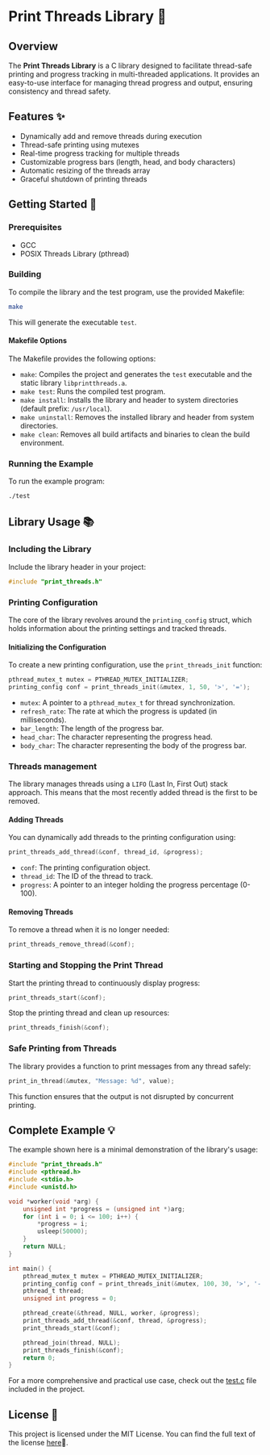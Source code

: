 # Print Threads Library 🧵

## Overview

The **Print Threads Library** is a C library designed to facilitate thread-safe printing and progress tracking in
multi-threaded applications. It provides an easy-to-use interface for managing thread progress and output, ensuring
consistency and thread safety.

## Features ✨

-   Dynamically add and remove threads during execution
-   Thread-safe printing using mutexes
-   Real-time progress tracking for multiple threads
-   Customizable progress bars (length, head, and body characters)
-   Automatic resizing of the threads array
-   Graceful shutdown of printing threads

## Getting Started 🚀

### Prerequisites

-   GCC
-   POSIX Threads Library (pthread)

### Building

To compile the library and the test program, use the provided Makefile:

```bash
make
```

This will generate the executable `test`.

#### Makefile Options

The Makefile provides the following options:

-   `make`: Compiles the project and generates the `test` executable and the static library `libprintthreads.a`.
-   `make test`: Runs the compiled test program.
-   `make install`: Installs the library and header to system directories (default prefix: `/usr/local`).
-   `make uninstall`: Removes the installed library and header from system directories.
-   `make clean`: Removes all build artifacts and binaries to clean the build environment.

### Running the Example

To run the example program:

```bash
./test
```

## Library Usage 📚

### Including the Library

Include the library header in your project:

```c
#include "print_threads.h"
```

### Printing Configuration

The core of the library revolves around the `printing_config` struct, which holds information about the printing
settings and tracked threads.

#### Initializing the Configuration

To create a new printing configuration, use the `print_threads_init` function:

```c
pthread_mutex_t mutex = PTHREAD_MUTEX_INITIALIZER;
printing_config conf = print_threads_init(&mutex, 1, 50, '>', '=');
```

-   `mutex`: A pointer to a `pthread_mutex_t` for thread synchronization.
-   `refresh_rate`: The rate at which the progress is updated (in milliseconds).
-   `bar_length`: The length of the progress bar.
-   `head_char`: The character representing the progress head.
-   `body_char`: The character representing the body of the progress bar.

### Threads management

The library manages threads using a `LIFO` (Last In, First Out) stack approach. This means that the most recently added
thread is the first to be removed.

#### Adding Threads

You can dynamically add threads to the printing configuration using:

```c
print_threads_add_thread(&conf, thread_id, &progress);
```

-   `conf`: The printing configuration object.
-   `thread_id`: The ID of the thread to track.
-   `progress`: A pointer to an integer holding the progress percentage (0-100).

#### Removing Threads

To remove a thread when it is no longer needed:

```c
print_threads_remove_thread(&conf);
```

### Starting and Stopping the Print Thread

Start the printing thread to continuously display progress:

```c
print_threads_start(&conf);
```

Stop the printing thread and clean up resources:

```c
print_threads_finish(&conf);
```

### Safe Printing from Threads

The library provides a function to print messages from any thread safely:

```c
print_in_thread(&mutex, "Message: %d", value);
```

This function ensures that the output is not disrupted by concurrent printing.

## Complete Example 💡

The example shown here is a minimal demonstration of the library's usage:

```c
#include "print_threads.h"
#include <pthread.h>
#include <stdio.h>
#include <unistd.h>

void *worker(void *arg) {
    unsigned int *progress = (unsigned int *)arg;
    for (int i = 0; i <= 100; i++) {
        *progress = i;
        usleep(50000);
    }
    return NULL;
}

int main() {
    pthread_mutex_t mutex = PTHREAD_MUTEX_INITIALIZER;
    printing_config conf = print_threads_init(&mutex, 100, 30, '>', '-');
    pthread_t thread;
    unsigned int progress = 0;

    pthread_create(&thread, NULL, worker, &progress);
    print_threads_add_thread(&conf, thread, &progress);
    print_threads_start(&conf);

    pthread_join(thread, NULL);
    print_threads_finish(&conf);
    return 0;
}
```

For a more comprehensive and practical use case, check out the [test.c](./tests/test.c) file included in the project.

## License 📜

This project is licensed under the MIT License. You can find the full text of the license [here](./LICENSE)📄.
